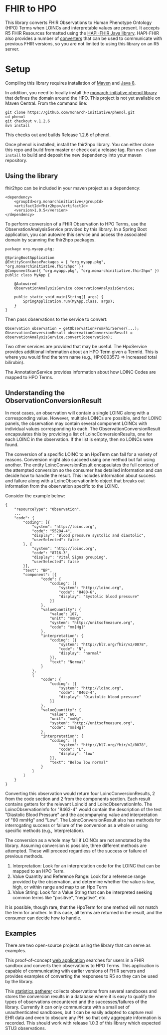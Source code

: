 # FHIR to HPO

This library converts FHIR Observations to Human Phenotype Ontology (HPO) Terms when LOINCs and interpretable values are present. It accepts R5 FHIR Resources formatted using the [HAPI-FHIR Java library](https://hapifhir.io/). HAPI-FHIR also provides a number of [converters](https://hapifhir.io/hapi-fhir/docs/model/converter.html) that can be used to communicate with previous FHIR versions, so you are not limited to using this library on an R5 server.

# Setup

Compiling this library requires installation of [Maven](http://maven.apache.org/install.html) and [Java 8](https://www.oracle.com/technetwork/java/javase/downloads/jdk8-downloads-2133151.html).

In addition, you need to locally install the [monarch-initiative phenol library](https://github.com/monarch-initiative/phenol) that defines the domain around the HPO. This project is not yet available on Maven Central. From the command line:

```
git clone https://github.com/monarch-initiative/phenol.git
cd phenol
git checkout v.1.2.6
mvn install
``` 

This checks out and builds Release 1.2.6 of phenol. 

Once phenol is installed, install the fhir2hpo library. You can either clone this repo and build from master or check out a release tag. Run `mvn clean install` to build and deposit the new dependency into your maven repository.

## Using the library

fhir2hpo can be included in your maven project as a dependency:

```
<dependency>
	<groupId>org.monarchinitiative</groupId>
	<artifactId>fhir2hpo</artifactId>
	<version>1.0.5</version>
</dependency>
```

To perform conversion of a FHIR Observation to HPO Terms, use the ObservationAnalysisService provided by this library. In a Spring Boot application, you can autowire this service and access the associated domain by scanning the fhir2hpo packages.

```
package org.myapp.pkg;

@SpringBootApplication
@EntityScan(basePackages = { "org.myapp.pkg", "org.monarchinitiative.fhir2hpo" })
@ComponentScan({ "org.myapp.pkg", "org.monarchinitiative.fhir2hpo" })
public class MyApp {

	@Autowired
	ObservationAnalysisService observationAnalysisService;

	public static void main(String[] args) {
		SpringApplication.run(MyApp.class, args);
	}
}
```

Then pass observations to the service to convert:

```
Observation observation = getObservationFromFhirServer(...);
ObservationConversionResult observationConversionResult = observationAnalysisService.convert(observation);
```

Two other services are provided that may be useful. The HpoService provides additional information about an HPO Term given a TermId. This is where you would find the term name (e.g., HP:0003573 => Increased total bilirubin).

The AnnotationService provides information about how LOINC Codes are mapped to HPO Terms.

## Understanding the ObservationConversionResult

In most cases, an observation will contain a single LOINC along with a corresponding value. However, multiple LOINCs are possible, and for LOINC panels, the observation may contain several component LOINCs with individual values corresponding to each. The ObservationConversionResult encapsulates this by providing a list of LoincConversionResults, one for each LOINC in the observation. If the list is empty, then no LOINCs were found.

The conversion of a specific LOINC to an HpoTerm can fail for a variety of reasons. Conversion might also succeed using one method but fail using another. The entity LoincConversionResult encapsulates the full context of the attempted conversion so the consumer has detailed information and can decide how to handle the result. This includes information about success and failure along with a LoincObservationInfo object that breaks out information from the observation specific to the LOINC.

Consider the example below:

```
{
	"resourceType": "Observation",
	...
	"code": {
		"coding": [{
			"system": "http://loinc.org",
			"code": "55284-4",
			"display": "Blood pressure systolic and diastolic",
			"userSelected": false
		}, {
			"system": "http://loinc.org",
			"code": "8716-3",
			"display": "Vital Signs grouping",
			"userSelected": false
		}],
		"text": "BP",
		"component": [{
				"code": {
					"coding": [{
						"system": "http://loinc.org",
						"code": "8480-6",
						"display": "Systolic blood pressure"
					}]
				},
				"valueQuantity": {
					"value": 107,
					"unit": "mmHg",
					"system": "http://unitsofmeasure.org",
					"code": "mm[Hg]"
				},
				"interpretation": {
					"coding": [{
						"system": "http://hl7.org/fhir/v2/0078",
						"code": "N",
						"display": "normal"
					}],
					"text": "Normal"
				}
			},
			{
				"code": {
					"coding": [{
						"system": "http://loinc.org",
						"code": "8462-4",
						"display": "Diastolic blood pressure"
					}]
				},
				"valueQuantity": {
					"value": 60,
					"unit": "mmHg",
					"system": "http://unitsofmeasure.org",
					"code": "mm[Hg]"
				},
				"interpretation": {
					"coding": [{
						"system": "http://hl7.org/fhir/v2/0078",
						"code": "L",
						"display": "low"
					}],
					"text": "Below low normal"
				}
			}
		]
	}
}
```

Converting this observation would return four LoincConversionResults, 2 from the code section and 2 from the components section. Each result contains getters for the relevant LoincId and LoincObservationInfo. The LoincObservationInfo for "8462-4" would contain the description of the test "Diastolic Blood Pressure" and the accompanying value and interpretation of "60 mmHg" and "Low". The LoincConversionResult also has methods for interrogating success or failure of the conversion as a whole or using specific methods (e.g., Interpretation).

The conversion as a whole may fail if LOINCs are not annotated by the library. Assuming conversion is possible, three different methods are attempted. These will proceed regardless of the success or failure of previous methods.

1. Interpretation: Look for an interpretation code for the LOINC that can be mapped to an HPO Term.
2. Value Quantity and Reference Range: Look for a reference range provided by the observation, and determine whether the value is low, high, or within range and map to an Hpo Term
3. Value String: Look for a Value String that can be interpreted seeking common terms like "positive", "negative", etc.

It is possible, though rare, that the HpoTerm for one method will not match the term for another. In this case, all terms are returned in the result, and the consumer can decide how to handle.

## Examples

There are two open-source projects using the library that can serve as examples.

This proof-of-concept [web application](https://github.com/OCTRI/poc-hpo-on-fhir) searches for users in a FHIR sandbox and converts their observations to HPO Terms. This application is capable of communicating with earlier versions of FHIR servers and provides examples of converting the responses to R5 so they can be used by the library.

This [statistics gatherer](https://github.com/OCTRI/f2hstats) collects observations from several sandboxes and stores the conversion results in a database where it is easy to qualify the types of observations encountered and the successes/failures of the library. Currently it can only communicate with a small set of unauthenticated sandboxes, but it can be easily adapted to capture real EHR data and even to obscure any PHI so that only aggregate information is recorded. This should work with release 1.0.3 of this library which expected STU3 observations.
